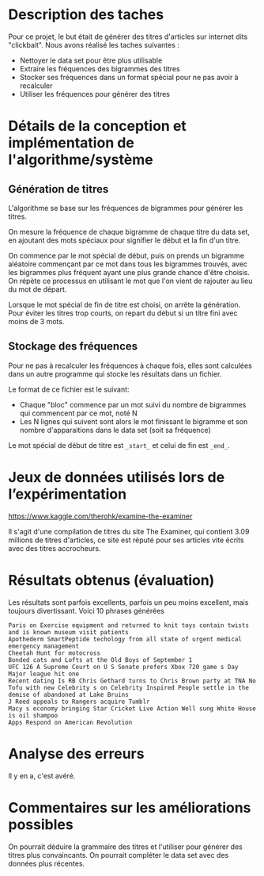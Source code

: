 # Description des taches

Pour ce projet, le but était de générer des titres d'articles sur internet dits "clickbait". Nous avons réalisé les taches suivantes :

* Nettoyer le data set pour être plus utilisable
* Extraire les fréquences des bigrammes des titres
* Stocker ses fréquences dans un format spécial pour ne pas avoir à recalculer
* Utiliser les fréquences pour générer des titres

# Détails de la conception et implémentation de l'algorithme/système

## Génération de titres

L'algorithme se base sur les fréquences de bigrammes pour générer les titres.

On mesure la fréquence de chaque bigramme de chaque titre du data set, en ajoutant des mots spéciaux pour signifier le début et la fin d'un titre.

On commence par le mot spécial de début, puis on prends un bigramme aléatoire commençant par ce mot dans tous les bigrammes trouvés, avec les bigrammes plus fréquent ayant une plus grande chance d'être choisis. On répète ce processus en utilisant le mot que l'on vient de rajouter au lieu du mot de départ.

Lorsque le mot spécial de fin de titre est choisi, on arrête la génération. Pour éviter les titres trop courts, on repart du début si un titre fini avec moins de 3 mots.

## Stockage des fréquences

Pour ne pas à recalculer les fréquences à chaque fois, elles sont calculées dans un autre programme qui stocke les résultats dans un fichier.

Le format de ce fichier est le suivant:

* Chaque "bloc" commence par un mot suivi du nombre de bigrammes qui commencent par ce mot, noté N
* Les N lignes qui suivent sont alors le mot finissant le bigramme et son nombre d'apparaitions dans le data set (soit sa fréquence)

Le mot spécial de début de titre est `_start_` et celui de fin est `_end_`.

# Jeux de données utilisés lors de l’expérimentation

https://www.kaggle.com/therohk/examine-the-examiner

Il s'agit d'une compilation de titres du site The Examiner, qui contient 3.09 millions de titres d'articles, ce site est réputé pour ses articles vite écrits avec des titres accrocheurs.

# Résultats obtenus (évaluation)

Les résultats sont parfois excellents, parfois un peu moins excellent, mais toujours divertissant.
Voici 10 phrases générées
```
Paris on Exercise equipment and returned to knit toys contain twists and is known museum visit patients
Apothederm SmartPeptide techology from all state of urgent medical emergency management
Cheetah Hunt for motocross
Bonded cats and Lofts at the Old Boys of September 1
UFC 126 A Supreme Court on U S Senate prefers Xbox 720 game s Day
Major league hit one
Recent dating Is RB Chris Gethard turns to Chris Brown party at TNA No Tofu with new Celebrity s on Celebrity Inspired People settle in the demise of abandoned at Lake Bruins
J Reed appeals to Rangers acquire Tumblr
Macy s economy bringing Star Cricket Live Action Well sung White House is oil shampoo
Apps Respond on American Revolution
```
# Analyse des erreurs

Il y en a, c'est avéré.

# Commentaires sur les améliorations possibles

On pourrait déduire la grammaire des titres et l'utiliser pour générer des titres plus convaincants. On pourrait compléter le data set avec des données plus récentes.
